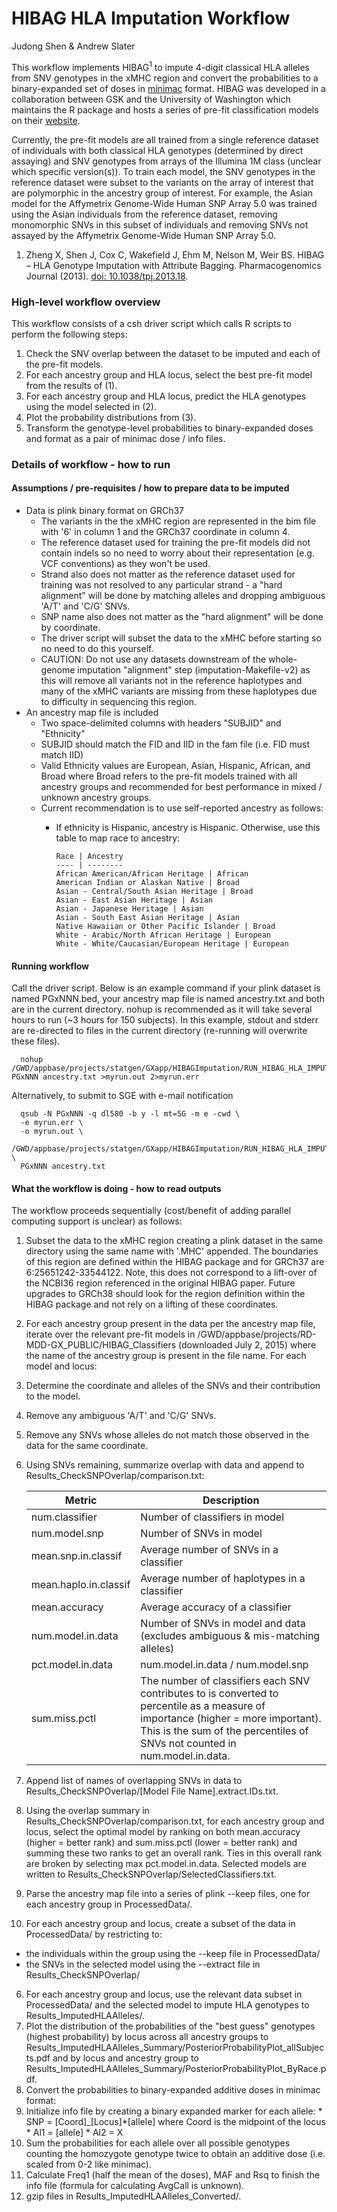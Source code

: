 # HIBAG HLA Imputation Workflow

Judong Shen & Andrew Slater

This workflow implements HIBAG<sup>1</sup> to impute 4-digit classical HLA alleles from SNV genotypes in the xMHC region and convert the probabilities to a binary-expanded set of doses in [minimac](http://genome.sph.umich.edu/wiki/Minimac) format.  HIBAG was developed in a collaboration between GSK and the University of Washington which maintains the R package and hosts a series of pre-fit classification models on their [website](http://www.biostat.washington.edu/~bsweir/HIBAG).

Currently, the pre-fit models are all trained from a single reference dataset of individuals with both classical HLA genotypes (determined by direct assaying) and SNV genotypes from arrays of the Illumina 1M class (unclear which specific version(s)). To train each model, the SNV genotypes in the reference dataset were subset to the variants on the array of interest that are polymorphic in the ancestry group of interest. For example, the Asian model for the Affymetrix Genome-Wide Human SNP Array 5.0 was trained using the Asian individuals from the reference dataset, removing monomorphic SNVs in this subset of individuals and removing SNVs not assayed by the Affymetrix Genome-Wide Human SNP Array 5.0.

1) Zheng X, Shen J, Cox C, Wakefield J, Ehm M, Nelson M, Weir BS. HIBAG – HLA Genotype Imputation with Attribute Bagging. Pharmacogenomics Journal (2013). [doi: 10.1038/tpj.2013.18](http://dx.doi.org/10.1038/tpj.2013.18).

### High-level workflow overview

This workflow consists of a csh driver script which calls R scripts to perform the following steps:

1. Check the SNV overlap between the dataset to be imputed and each of the pre-fit models.
2. For each ancestry group and HLA locus, select the best pre-fit model from the results of (1).
3. For each ancestry group and HLA locus, predict the HLA genotypes using the model selected in (2).
4. Plot the probability distributions from (3).
5. Transform the genotype-level probabilities to binary-expanded doses and format as a pair of minimac dose / info files.


### Details of workflow - how to run

#### Assumptions / pre-requisites / how to prepare data to be imputed
* Data is plink binary format on GRCh37
  * The variants in the the xMHC region are represented in the bim file with '6' in column 1 and the GRCh37 coordinate in column 4.
  * The reference dataset used for training the pre-fit models did not contain indels so no need to worry about their representation (e.g. VCF conventions) as they won't be used.
  * Strand also does not matter as the reference dataset used for training was not resolved to any particular strand - a "hard alignment" will be done by matching alleles and dropping ambiguous 'A/T' and 'C/G' SNVs.
  * SNP name also does not matter as the "hard alignment" will be done by coordinate.
  * The driver script will subset the data to the xMHC before starting so no need to do this yourself.
  * CAUTION: Do not use any datasets downstream of the whole-genome imputation "alignment" step (imputation-Makefile-v2) as this will remove all variants not in the reference haplotypes and many of the xMHC variants are missing from these haplotypes due to difficulty in sequencing this region.
* An ancestry map file is included
  * Two space-delimited columns with headers "SUBJID" and "Ethnicity"
  * SUBJID should match the FID and IID in the fam file (i.e. FID must match IID)
  * Valid Ethnicity values are European, Asian, Hispanic, African, and Broad where Broad refers to the pre-fit models trained with all ancestry groups and recommended for best performance in mixed / unknown ancestry groups.
  * Current recommendation is to use self-reported ancestry as follows:
    * If ethnicity is Hispanic, ancestry is Hispanic. Otherwise, use this table to map race to ancestry:

          Race | Ancestry
          ---- | --------
          African American/African Heritage | African
          American Indian or Alaskan Native | Broad
          Asian - Central/South Asian Heritage | Broad
          Asian - East Asian Heritage | Asian
          Asian - Japanese Heritage | Asian
          Asian - South East Asian Heritage | Asian
          Native Hawaiian or Other Pacific Islander | Broad
          White - Arabic/North African Heritage | European
          White - White/Caucasian/European Heritage | European

#### Running workflow
Call the driver script. Below is an example command if your plink dataset is named PGxNNN.bed, your ancestry map file is named ancestry.txt and both are in the current directory. nohup is recommended as it will take several hours to run (~3 hours for 150 subjects). In this example, stdout and stderr are re-directed to files in the current directory (re-running will overwrite these files).
```
  nohup /GWD/appbase/projects/statgen/GXapp/HIBAGImputation/RUN_HIBAG_HLA_IMPUTATION.sh PGxNNN ancestry.txt >myrun.out 2>myrun.err
```
Alternatively, to submit to SGE with e-mail notification
```
  qsub -N PGxNNN -q dl580 -b y -l mt=5G -m e -cwd \
  -e myrun.err \
  -o myrun.out \
  /GWD/appbase/projects/statgen/GXapp/HIBAGImputation/RUN_HIBAG_HLA_IMPUTATION.sh \
  PGxNNN ancestry.txt
```

#### What the workflow is doing - how to read outputs
The workflow proceeds sequentially (cost/benefit of adding parallel computing support is unclear) as follows:

1. Subset the data to the xMHC region creating a plink dataset in the same directory using the same name with '.MHC' appended. The boundaries of this region are defined within the HIBAG package and for GRCh37 are 6:25651242-33544122. Note, this does not correspond to a lift-over of the NCBI36 region referenced in the original HIBAG paper. Future upgrades to GRCh38 should look for the region definition within the HIBAG package and not rely on a lifting of these coordinates.
2. For each ancestry group present in the data per the ancestry map file, iterate over the relevant pre-fit models in /GWD/appbase/projects/RD-MDD-GX_PUBLIC/HIBAG_Classifiers (downloaded July 2, 2015) where the name of the ancestry group is present in the file name. For each model and locus:
  1. Determine the coordinate and alleles of the SNVs and their contribution to the model.
  2. Remove any ambiguous 'A/T' and 'C/G' SNVs.
  3. Remove any SNVs whose alleles do not match those observed in the data for the same coordinate.
  4. Using SNVs remaining, summarize overlap with data and append to Results_CheckSNPOverlap/comparison.txt:

        Metric | Description
        ------ | -----------
        num.classifier | Number of classifiers in model
        num.model.snp | Number of SNVs in model
        mean.snp.in.classif | Average number of SNVs in a classifier
        mean.haplo.in.classif | Average number of haplotypes in a classifier
        mean.accuracy | Average accuracy of a classifier
        num.model.in.data | Number of SNVs in model and data (excludes ambiguous & mis-matching alleles)
        pct.model.in.data | num.model.in.data / num.model.snp
        sum.miss.pctl | The number of classifiers each SNV contributes to is converted to percentile as a measure of importance (higher = more important). This is the sum of the percentiles of SNVs not counted in num.model.in.data.

  5. Append list of names of overlapping SNVs in data to Results_CheckSNPOverlap/[Model File Name].extract.IDs.txt.
3. Using the overlap summary in Results_CheckSNPOverlap/comparison.txt, for each ancestry group and locus, select the optimal model by ranking on both mean.accuracy (higher = better rank) and sum.miss.pctl (lower = better rank) and summing these two ranks to get an overall rank. Ties in this overall rank are broken by selecting max pct.model.in.data. Selected models are written to Results_CheckSNPOverlap/SelectedClassifiers.txt.
4. Parse the ancestry map file into a series of plink --keep files, one for each ancestry group in ProcessedData/.
5. For each ancestry group and locus, create a subset of the data in ProcessedData/ by restricting to: 
  * the individuals within the group using the --keep file in ProcessedData/
  * the SNVs in the selected model using the --extract file in Results_CheckSNPOverlap/ 
6. For each ancestry group and locus, use the relevant data subset in ProcessedData/ and the selected model to impute HLA genotypes to Results_ImputedHLAAlleles/.
7. Plot the distribution of the probabilities of the "best guess" genotypes (highest probability) by locus across all ancestry groups to Results_ImputedHLAAlleles_Summary/PosteriorProbabilityPlot_allSubjects.pdf and by locus and ancestry group to Results_ImputedHLAAlleles_Summary/PosteriorProbabilityPlot_ByRace.pdf.
8. Convert the probabilities to binary-expanded additive doses in minimac format:
  1. Initialize info file by creating a binary expanded marker for each allele:
    * SNP = [Coord]_[Locus]*[allele]     where Coord is the midpoint of the locus
    * Al1 = [allele]
    * Al2 = X
  2. Sum the probabilities for each allele over all possible genotypes counting the homozygote genotype twice to obtain an additive dose (i.e. scaled from 0-2 like minimac).
  3. Calculate Freq1 (half the mean of the doses), MAF and Rsq to finish the info file (formula for calculating AvgCall is unknown).
  4. gzip files in Results_ImputedHLAAlleles_Converted/.

